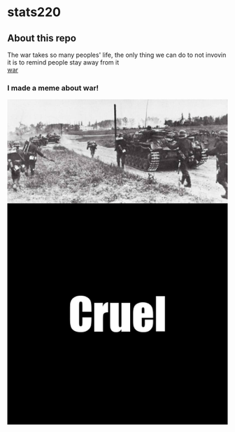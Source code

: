 # stats220
## About this repo
The war takes so many peoples' life, the only thing we can do to not invovin it is to remind people stay away from it   
[war](https://she840.github.io/stats220/)
### I made a meme about war!
![](my_meme.png)
